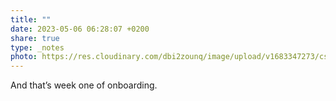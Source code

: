 ```yaml
---
title: ""
date: 2023-05-06 06:28:07 +0200
share: true
type: _notes
photo: https://res.cloudinary.com/dbi2zounq/image/upload/v1683347273/cs3wgvmv6cq70xahsywm.jpg
---
```

And that’s week one of onboarding. 
